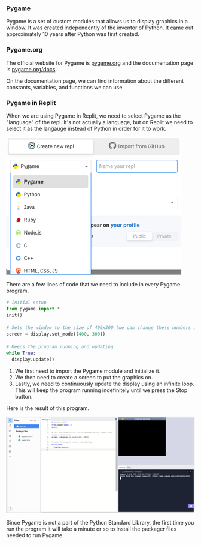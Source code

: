 ### Pygame

Pygame is a set of custom modules that allows us to display graphics in a window. It was created independently of the inventor of Python. It came out approximately 10 years after Python was first created.

### Pygame.org

The official website for Pygame is [pygame.org](http://www.pygame.org) and the documentation page is [pygame.org/docs](http://www.pygame.org/docs/).

On the documentation page, we can find information about the different constants, variables, and functions we can use.

### Pygame in Replit

When we are using Pygame in Replit, we need to select Pygame as the "language" of the repl. It's not actually a language, but on Replit we need to select it as the langauge instead of Python in order for it to work.

![](../Images/Select_Pygame.png)

There are a few lines of code that we need to include in every Pygame program.

```python
# Initial setup
from pygame import *
init()

# Sets the window to the size of 400x300 (we can change these numbers if we want)
screen = display.set_mode((400, 300))

# Keeps the program running and updating
while True:
  display.update()
```

1. We first need to import the Pygame module and initialize it. 
2. We then need to create a screen to put the graphics on.
3. Lastly, we need to continuously update the display using an infinite loop. This will keep the program running indefinitely until we press the Stop button.

Here is the result of this program.

![](../Images/Pygame_Basics.png)

Since Pygame is not a part of the Python Standard Library, the first time you run the program it will take a minute or so to install the packager files needed to run Pygame.

